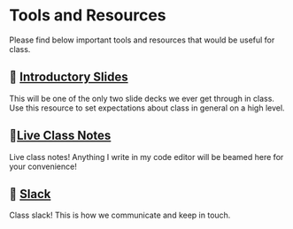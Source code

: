 <!---
{"next":"environment.md","title":"Tools and Resources"}
-->

# Tools and Resources

Please find below important tools and resources that would be useful for class.

## 🎉 [Introductory Slides](https://mottaquikarim.github.io/rehearsal/public/stage.html?source=o66ry#/)

This will be one of the only two slide decks we ever get through in class. Use this resource to set expectations about class in general on a high level.

## 🎈[Live Class Notes](https://mottaquikarim.github.io/autosync/#/course/pydev/0)

Live class notes! Anything I write in my code editor will be beamed here for your convenience!

## 🎊 [Slack](https://pythondevelop-djt5888.slack.com/)

Class slack! This is how we communicate and keep in touch.

